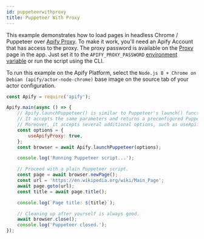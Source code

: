 ```yaml
---
id: puppeteerwithproxy
title: Puppeteer With Proxy
---
```


This example demonstrates how to load pages in headless Chrome / Puppeteer
over <a href="https://apify.com/docs/proxy" target="_blank">Apify Proxy</a>.
To make it work, you'll need an Apify Account
that has access to the proxy.
The proxy password is available on the <a href="https://my.apify.com/proxy" target="_blank">Proxy</a> page in the app.
Just set it to the `APIFY_PROXY_PASSWORD` [environment variable](../guides/environmentvariables)
or run the script using the CLI.

To run this example on the Apify Platform, select the `Node.js 8 + Chrome on Debian (apify/actor-node-chrome)` base image
on the source tab of your actor configuration.

```javascript
const Apify = require('apify');

Apify.main(async () => {
    // Apify.launchPuppeteer() is similar to Puppeteer's launch() function.
    // It accepts the same parameters and returns a preconfigured Puppeteer.Browser instance.
    // Moreover, it accepts several additional options, such as useApifyProxy.
    const options = {
        useApifyProxy: true,
    };
    const browser = await Apify.launchPuppeteer(options);

    console.log('Running Puppeteer script...');

    // Proceed with a plain Puppeteer script.
    const page = await browser.newPage();
    const url = 'https://en.wikipedia.org/wiki/Main_Page';
    await page.goto(url);
    const title = await page.title();

    console.log(`Page title: ${title}`);

    // Cleaning up after yourself is always good.
    await browser.close();
    console.log('Puppeteer closed.');
});
```
